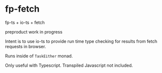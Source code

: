 # fp-fetch
fp-ts + io-ts + fetch

preproduct work in progress

Intent is to use io-ts to provide run time type checking for results from fetch requests in browser.

Runs inside of `TaskEither` monad.

Only useful with Typescript.  Transpiled Javascript not included.
